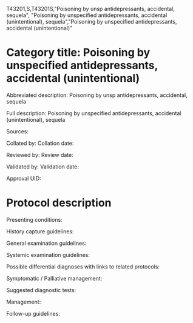 T43201,S,T43201S,"Poisoning by unsp antidepressants, accidental, sequela", "Poisoning by unspecified antidepressants, accidental (unintentional), sequela","Poisoning by unspecified antidepressants, accidental (unintentional)"
# Category title: Poisoning by unspecified antidepressants, accidental (unintentional)

Abbreviated description: Poisoning by unsp antidepressants, accidental, sequela

Full description: Poisoning by unspecified antidepressants, accidental (unintentional), sequela

Sources:

Collated by:
Collation date:

Reviewed by:
Review date:

Validated by:
Validation date:

Approval UID:

# Protocol description

Presenting conditions:

History capture guidelines:

General examination guidelines:

Systemic examination guidelines:

Possible differential diagnoses with links to related protocols:

Symptomatic / Palliative management:

Suggested diagnostic tests:

Management:

Follow-up guidelines:
